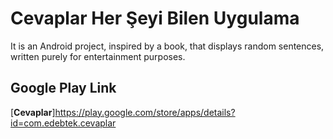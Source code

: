  # Cevaplar Her Şeyi Bilen Uygulama

It is an Android project, inspired by a book, that displays random sentences, written purely for entertainment purposes.


## Google Play Link

[**Cevaplar**]https://play.google.com/store/apps/details?id=com.edebtek.cevaplar
